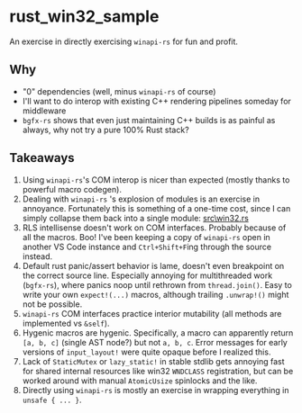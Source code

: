 # rust_win32_sample

An exercise in directly exercising `winapi-rs` for fun and profit.

## Why

* "0" dependencies (well, minus `winapi-rs` of course)
* I'll want to do interop with existing C++ rendering pipelines someday for middleware
* `bgfx-rs` shows that even just maintaining C++ builds is as painful as always, why not try a pure 100% Rust stack?

## Takeaways

1)  Using `winapi-rs`'s COM interop is nicer than expected (mostly thanks to powerful macro codegen).
2)  Dealing with `winapi-rs` 's explosion of modules is an exercise in annoyance.  Fortunately this is something of a
    one-time cost, since I can simply collapse them back into a single module: [src\win32.rs](src/win32.rs)
3)  RLS intellisense doesn't work on COM interfaces.  Probably because of all the macros.  Boo!  I've been keeping a
    copy of `winapi-rs` open in another VS Code instance and `Ctrl+Shift+F`ing through the source instead.
4)  Default rust panic/assert behavior is lame, doesn't even breakpoint on the correct source line.
    Especially annoying for multithreaded work (`bgfx-rs`), where panics noop until rethrown from `thread.join()`.
    Easy to write your own `expect!(...)` macros, although trailing `.unwrap!()` might not be possible.
5)  `winapi-rs` COM interfaces practice interior mutability (all methods are implemented vs `&self`).
6)  Hygenic macros are hygenic.  Specifically, a macro can apparently return `[a, b, c]` (single AST node?) but not
    `a, b, c`.  Error messages for early versions of `input_layout!` were quite opaque before I realized this.
7)  Lack of `StaticMutex` or `lazy_static!` in stable stdlib gets annoying fast for shared internal resources like win32
    `WNDCLASS` registration, but can be worked around with manual `AtomicUsize` spinlocks and the like.
8)  Directly using `winapi-rs` is mostly an exercise in wrapping everything in `unsafe { ... }`.
